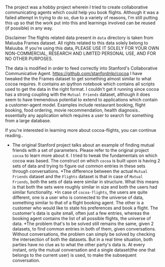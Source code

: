 The project was a hobby project wherein I tried to create collaborative communicating agents which could help you book flights. Although it was a failed attempt in trying to do so, due to a variety of reasons, I'm still putting this up so that the work put into this and learnings involved can be reused (if possible) in any way.

Disclaimer
The flights related data present in `data` directory is taken from Maluuba Frames dataset.
All rights related to this data solely belong to Maluuba.
If you're using this data, PLEASE USE IT SOLELY FOR YOUR OWN NON-COMMERCIAL, RESEARCH AND LIMITED PERSONAL USE, AND FOR NO OTHER PURPOSES.

The data is modified in order to feed correctly into Stanford's Collaborative Communicative Agent. https://github.com/stanfordnlp/cocoa
I have tweaked the the Frames dataset to get something almost similar to what cocoa requires. It contains an ipython notebook which contains all scripts used to get the data in the right format.
I couldn't get it running since cocoa has a strong coupling with the `Mutual Friends` dataset, although it does seem to have tremendous potential to extend to applications which contain a customer-agent model. Examples include restaurant booking, flight booking, food ordering, movie recommendation, health diagnosis.. essentially any application which requires a user to search for something from a large database.


If you're interested in learning more about cocoa-flights, you can continue reading..
* The original Stanford project talks about an example of finding mutual friends with a set of parameters. Please refer to the original project `cocoa` to learn more about it.
I tried to tweak the fundamentals on which cocoa was based. The construct on which `cocoa` is built upon is having 2 sets of data and trying to figure out common entries in these sets through conversations.
*The difference between the actual `Mutual Friends` dataset and the `Flights` dataset is that in  case of `Mutual Friends`, both the sets of data were similar in structure. What this means is that both the sets were roughly similar in size and both the users had similar functionality.
*In case of `cocoa-flights`, the users are quite different, one is a user who is connected to the universe of data, something similar to that of a flight booking agent. The other is a customer who would like to state his preferences and book a flight. The customer's data is quite small, often just a few entries, whereas the booking agent contains the list of all possible flights, the universe of data.
*The problem that's to be solved still remains the same, given 2 datasets, to find common entries in both of them, given conversations.
Without conversations, the problem can simply be solved by checking the intersection of both the datasets. But in a real time situation, both parties have no clue as to what the other party's data is. At every instant, only the mutual conversation and a single dataset(the one that belongs to the current user) is used, to make the subsequent conversation.
